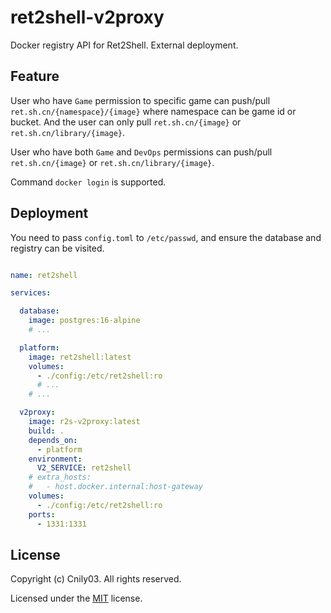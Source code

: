 # ret2shell-v2proxy

Docker registry API for Ret2Shell. External deployment.

## Feature

User who have `Game` permission to specific game can push/pull `ret.sh.cn/{namespace}/{image}` where namespace can be game id or bucket. And the user can only pull `ret.sh.cn/{image}` or `ret.sh.cn/library/{image}`.

User who have both `Game` and `DevOps` permissions can push/pull `ret.sh.cn/{image}` or `ret.sh.cn/library/{image}`.

Command `docker login` is supported.

## Deployment

You need to pass `config.toml` to `/etc/passwd`, and ensure the database and registry can be visited.

```yaml

name: ret2shell

services:

  database:
    image: postgres:16-alpine
    # ...

  platform:
    image: ret2shell:latest
    volumes:
      - ./config:/etc/ret2shell:ro
      # ...
    # ...

  v2proxy:
    image: r2s-v2proxy:latest
    build: .
    depends_on:
      - platform
    environment:
      V2_SERVICE: ret2shell
    # extra_hosts:
    #   - host.docker.internal:host-gateway
    volumes:
      - ./config:/etc/ret2shell:ro
    ports:
      - 1331:1331

```

## License

Copyright (c) Cnily03. All rights reserved.

Licensed under the [MIT](LICENSE) license.
